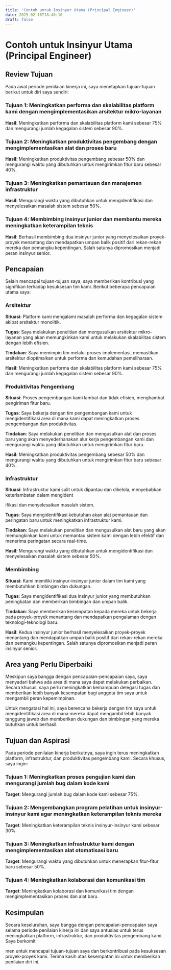 ```yaml
---
title: 'Contoh untuk Insinyur Utama (Principal Engineer)'
date: 2025-02-18T18:40:10
draft: false
---
```


# Contoh untuk Insinyur Utama (Principal Engineer)

## **Review Tujuan**

Pada awal periode penilaian kinerja ini, saya menetapkan tujuan-tujuan berikut untuk diri saya sendiri:

### **Tujuan 1: Meningkatkan performa dan skalabilitas platform kami dengan mengimplementasikan arsitektur mikro-layanan**

**Hasil**: Meningkatkan performa dan skalabilitas platform kami sebesar 75% dan mengurangi jumlah kegagalan sistem sebesar 90%.

### **Tujuan 2: Meningkatkan produktivitas pengembang dengan mengimplementasikan alat dan proses baru**

**Hasil**: Meningkatkan produktivitas pengembang sebesar 50% dan mengurangi waktu yang dibutuhkan untuk mengirimkan fitur baru sebesar 40%.

### **Tujuan 3: Meningkatkan pemantauan dan manajemen infrastruktur**

**Hasil**: Mengurangi waktu yang dibutuhkan untuk mengidentifikasi dan menyelesaikan masalah sistem sebesar 50%.

### **Tujuan 4: Membimbing insinyur junior dan membantu mereka meningkatkan keterampilan teknis**

**Hasil**: Berhasil membimbing dua insinyur junior yang menyelesaikan proyek-proyek menantang dan mendapatkan umpan balik positif dari rekan-rekan mereka dan pemangku kepentingan. Salah satunya dipromosikan menjadi peran insinyur senior.

## **Pencapaian**

Selain mencapai tujuan-tujuan saya, saya memberikan kontribusi yang signifikan terhadap kesuksesan tim kami. Berikut beberapa pencapaian utama saya:

### **Arsitektur**

**Situasi**: Platform kami mengalami masalah performa dan kegagalan sistem akibat arsitektur monolitik.

**Tugas**: Saya melakukan penelitian dan mengusulkan arsitektur mikro-layanan yang akan memungkinkan kami untuk melakukan skalabilitas sistem dengan lebih efisien.

**Tindakan**: Saya memimpin tim melalui proses implementasi, memastikan arsitektur dioptimalkan untuk performa dan kemudahan pemeliharaan.

**Hasil**: Meningkatkan performa dan skalabilitas platform kami sebesar 75% dan mengurangi jumlah kegagalan sistem sebesar 90%.

### **Produktivitas Pengembang**

**Situasi**: Proses pengembangan kami lambat dan tidak efisien, menghambat pengiriman fitur baru.

**Tugas**: Saya bekerja dengan tim pengembangan kami untuk mengidentifikasi area di mana kami dapat meningkatkan proses pengembangan dan produktivitas.

**Tindakan**: Saya melakukan penelitian dan mengusulkan alat dan proses baru yang akan menyederhanakan alur kerja pengembangan kami dan mengurangi waktu yang dibutuhkan untuk mengirimkan fitur baru.

**Hasil**: Meningkatkan produktivitas pengembang sebesar 50% dan mengurangi waktu yang dibutuhkan untuk mengirimkan fitur baru sebesar 40%.

### **Infrastruktur**

**Situasi**: Infrastruktur kami sulit untuk dipantau dan dikelola, menyebabkan keterlambatan dalam mengident

ifikasi dan menyelesaikan masalah sistem.

**Tugas**: Saya mengidentifikasi kebutuhan akan alat pemantauan dan peringatan baru untuk meningkatkan infrastruktur kami.

**Tindakan**: Saya melakukan penelitian dan mengusulkan alat baru yang akan memungkinkan kami untuk memantau sistem kami dengan lebih efektif dan menerima peringatan secara real-time.

**Hasil**: Mengurangi waktu yang dibutuhkan untuk mengidentifikasi dan menyelesaikan masalah sistem sebesar 50%.

### **Membimbing**

**Situasi**: Kami memiliki insinyur-insinyur junior dalam tim kami yang membutuhkan bimbingan dan dukungan.

**Tugas**: Saya mengidentifikasi dua insinyur junior yang membutuhkan peningkatan dan memberikan bimbingan dan umpan balik.

**Tindakan**: Saya memberikan kesempatan kepada mereka untuk bekerja pada proyek-proyek menantang dan mendapatkan pengalaman dengan teknologi-teknologi baru.

**Hasil**: Kedua insinyur junior berhasil menyelesaikan proyek-proyek menantang dan mendapatkan umpan balik positif dari rekan-rekan mereka dan pemangku kepentingan. Salah satunya dipromosikan menjadi peran insinyur senior.

## **Area yang Perlu Diperbaiki**

Meskipun saya bangga dengan pencapaian-pencapaian saya, saya menyadari bahwa ada area di mana saya dapat melakukan perbaikan. Secara khusus, saya perlu meningkatkan kemampuan delegasi tugas dan memberikan lebih banyak kesempatan bagi anggota tim saya untuk mengambil peran kepemimpinan.

Untuk mengatasi hal ini, saya berencana bekerja dengan tim saya untuk mengidentifikasi area di mana mereka dapat mengambil lebih banyak tanggung jawab dan memberikan dukungan dan bimbingan yang mereka butuhkan untuk berhasil.

## **Tujuan dan Aspirasi**

Pada periode penilaian kinerja berikutnya, saya ingin terus meningkatkan platform, infrastruktur, dan produktivitas pengembang kami. Secara khusus, saya ingin:

### **Tujuan 1: Meningkatkan proses pengujian kami dan mengurangi jumlah bug dalam kode kami**

**Target**: Mengurangi jumlah bug dalam kode kami sebesar 75%.

### **Tujuan 2: Mengembangkan program pelatihan untuk insinyur-insinyur kami agar meningkatkan keterampilan teknis mereka**

**Target**: Meningkatkan keterampilan teknis insinyur-insinyur kami sebesar 30%.

### Tujuan 3: Meningkatkan infrastruktur kami dengan mengimplementasikan alat otomatisasi baru

**Target**: Mengurangi waktu yang dibutuhkan untuk menerapkan fitur-fitur baru sebesar 50%.

### Tujuan 4: Meningkatkan kolaborasi dan komunikasi tim

**Target**: Meningkatkan kolaborasi dan komunikasi tim dengan mengimplementasikan proses dan alat baru.

## Kesimpulan

Secara keseluruhan, saya bangga dengan pencapaian-pencapaian saya selama periode penilaian kinerja ini dan saya antusias untuk terus meningkatkan platform, infrastruktur, dan produktivitas pengembang kami. Saya berkomit

men untuk mencapai tujuan-tujuan saya dan berkontribusi pada kesuksesan proyek-proyek kami. Terima kasih atas kesempatan ini untuk memberikan penilaian diri ini.
